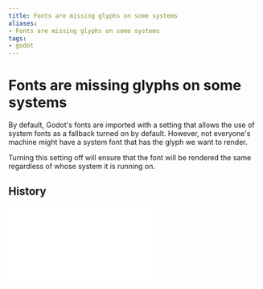 ```yaml
---
title: Fonts are missing glyphs on some systems
aliases:
- Fonts are missing glyphs on some systems
tags:
- godot
---
```


# Fonts are missing glyphs on some systems

 By default, Godot's fonts are imported with a setting that allows the use of system fonts as a fallback turned on by default. However, not everyone's machine might have a system font that has the glyph we want to render.

Turning this setting off will ensure that the font will be rendered the same regardless of whose system it is running on.

## History

![20240611_244207](../entries/20240611_244207.md)
